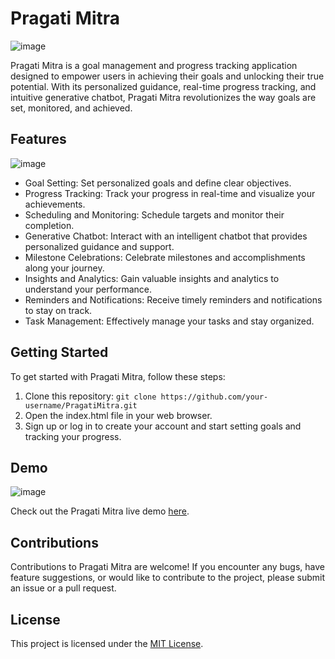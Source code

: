 # Pragati Mitra

![image](https://github.com/AnivartakJ/Pragati-Mitra/assets/126934403/377bfa67-0071-4c9f-b42e-7f7db56065f3)


Pragati Mitra is a goal management and progress tracking application designed to empower users in achieving their goals and unlocking their true potential. With its personalized guidance, real-time progress tracking, and intuitive generative chatbot, Pragati Mitra revolutionizes the way goals are set, monitored, and achieved.

## Features
![image](https://github.com/AnivartakJ/Pragati-Mitra/assets/126934403/b6909076-cea1-43f9-9fb0-54d7d8df6777)

- Goal Setting: Set personalized goals and define clear objectives.
- Progress Tracking: Track your progress in real-time and visualize your achievements.
- Scheduling and Monitoring: Schedule targets and monitor their completion.
- Generative Chatbot: Interact with an intelligent chatbot that provides personalized guidance and support.
- Milestone Celebrations: Celebrate milestones and accomplishments along your journey.
- Insights and Analytics: Gain valuable insights and analytics to understand your performance.
- Reminders and Notifications: Receive timely reminders and notifications to stay on track.
- Task Management: Effectively manage your tasks and stay organized.

## Getting Started

To get started with Pragati Mitra, follow these steps:

1. Clone this repository: `git clone https://github.com/your-username/PragatiMitra.git`
2. Open the index.html file in your web browser.
3. Sign up or log in to create your account and start setting goals and tracking your progress.

## Demo
![image](https://github.com/AnivartakJ/Pragati-Mitra/assets/126934403/1f51629a-3520-407d-bbcc-2c6daa463172)

Check out the Pragati Mitra live demo [here](https://vxzdnk7ulcg8zi6zuamd9w.on.drv.tw/www.PragatiMitra/webflow.com/webflow.com/PragatiMitra.html).

## Contributions

Contributions to Pragati Mitra are welcome! If you encounter any bugs, have feature suggestions, or would like to contribute to the project, please submit an issue or a pull request.

## License

This project is licensed under the [MIT License](LICENSE).

